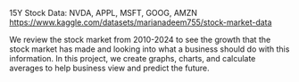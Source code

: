 15Y Stock Data: NVDA, APPL, MSFT, GOOG, AMZN
https://www.kaggle.com/datasets/marianadeem755/stock-market-data

We review the stock market from 2010-2024 to see the growth that the stock market has made and looking into what a business should do with this information. In this project, we create graphs, charts, and calculate averages to help business view and predict the future.
